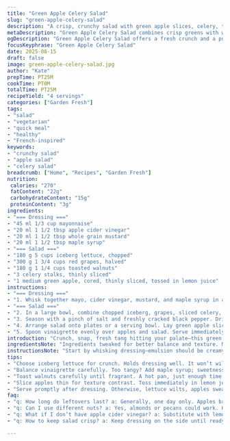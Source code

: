 ```yaml
---
title: "Green Apple Celery Salad"
slug: "green-apple-celery-salad"
description: "A crisp, crunchy salad with green apple slices, celery, toasted walnuts, red grapes, and a tangy maple-mustard vinaigrette. Lactose and gluten-free, vegetarian. Uses iceberg lettuce for a fresh base. Slightly adjusted ingredient volumes for better balance. Adds walnuts for richer flavor, replaces pecans and oakleaf with iceberg lettuce. Quick, under 25 minutes, focused on tactile freshness, sharp acidity, and crunchy contrasts."
metaDescription: "Green Apple Celery Salad combines crisp greens with walnuts, apples, and a tangy vinaigrette. Quick and full of texture."
ogDescription: "Green Apple Celery Salad offers a fresh crunch and a punchy vinaigrette. Perfect for a light meal."
focusKeyphrase: "Green Apple Celery Salad"
date: 2025-08-15
draft: false
image: green-apple-celery-salad.jpg
author: "Kate"
prepTime: PT25M
cookTime: PT0M
totalTime: PT25M
recipeYield: "4 servings"
categories: ["Garden Fresh"]
tags:
- "salad"
- "vegetarian"
- "quick meal"
- "healthy"
- "French-inspired"
keywords:
- "crunchy salad"
- "apple salad"
- "celery salad"
breadcrumb: ["Home", "Recipes", "Garden Fresh"]
nutrition: 
 calories: "270"
 fatContent: "22g"
 carbohydrateContent: "15g"
 proteinContent: "3g"
ingredients:
- "=== Dressing ==="
- "45 ml 1/3 cup mayonnaise"
- "20 ml 1 1/2 tbsp apple cider vinegar"
- "20 ml 1 1/2 tbsp whole grain mustard"
- "20 ml 1 1/2 tbsp maple syrup"
- "=== Salad ==="
- "180 g 5 cups iceberg lettuce, chopped"
- "300 g 1 3/4 cups red grapes, halved"
- "180 g 1 1/4 cups toasted walnuts"
- "3 celery stalks, thinly sliced"
- "1 medium green apple, cored, thinly sliced, tossed in lemon juice"
instructions:
- "=== Dressing ==="
- "1. Whisk together mayo, cider vinegar, mustard, and maple syrup in a small bowl. Taste; balance acidity and sweetness. Adjust vinegar slightly if too tangy or thick."
- "=== Salad ==="
- "2. In a large bowl, combine chopped iceberg, grapes, sliced celery, and toasted walnuts. Toss lightly."
- "3. Season with a pinch of salt and freshly cracked black pepper. Drizzle with a teaspoon of olive oil; toss again. This lifts flavors and adds moisture. Give the salad a gentle crush — breaks up leaves without bruising."
- "4. Arrange salad onto plates or a serving bowl. Lay green apple slices on top, letting their crispness and tart bite shine."
- "5. Spoon vinaigrette evenly over apples and salad. Serve immediately. Wait too long, and apple slices get soggy—act fast."
introduction: "Crunch, snap, fresh tang hitting your palate—this green apple celery salad cuts right through dullness. No frou-frou—simple ingredients working clear signals. Iceberg lettuce swaps in for oakleaf here; sturdier, crisper, holds dressing better without wilting. Toasted walnuts instead of pecans provide deeper toasty notes, a brittle crunch that snaps audibly when you bite. Grapes pop with juice, balancing the bitterness of celery stalks, sliced thin to avoid stringy annoyance. The vinaigrette? Mayonnaise brings creamy body, maple syrup sweetens, whole grain mustard brings bite beneath the sharp tang of cider vinegar. A few quick moves, twenty-five minutes tops, and you’ve got a salad with layers—textural and flavor. Keep apples tossed in acid—lemon juice—keeps browning at bay, preserves crisp mouthfeel. This isn't just salad—it’s texture, acid, and slow toast notes smashing in your face. Knock it together when you want fresh but punchy."
ingredientsNote: "Ingredients tweaked for better balance and texture. Mayonnaise amount trimmed slightly to prevent overwhelm in dressing; mayo acts as a binder, giving the vinaigrette body without oil slick. Vinegar lowered so it’s tart, not puckery. Whole grain mustard swapped in for old-style to add grainy texture and stronger flavor punch. Maple syrup bumped up to smooth sharp vinegar edges. Iceberg lettuce chosen over oakleaf for crunch retention, especially with wet dressing—wilts less, more resilient. Walnuts toasted carefully in dry pan until fragrant and golden; watch for sudden burn spots—too much heat kills flavor and adds bitterness. Celery sliced very thin, no fibrous chunks. Apples must be tossed immediately in lemon to avoid oxidizing; otherwise they turn ugly, and flavor dulls."
instructionsNote: "Start by whisking dressing—emulsion should be creamy, not runny; adjust vinegar and maple syrup balance based on taste. Combine crunchy ingredients only just before serving to avoid sogginess. Toss salad with olive oil and seasoning prior to adding dressing to distribute flavor evenly and lubricate leaves. Arrange apples last—lay slices flat or fan them for presentation; their crisp texture contrasts softness below and lifts overall bite. Dressing goes on just before serving; otherwise, leaves wilt, apples sweat. Do not mix apples into salad bulk—loss of texture guaranteed. Avoid over-tossing salad to prevent bruising leaves and breaking walnuts. Timing matters—serve within 10 minutes after dressing. If prepping in advance, keep components separate refrigerated, add dressing at last second. A quick crack of fresh black pepper rounds flavors. Simple tweaks avoid common pitfalls: soggy lettuce, limp celery, brown apples."
tips:
- "Choose iceberg lettuce for crunch. Holds dressing well. It won’t wilt quickly; a key here. Avoid oakleaf—less resilience under dressings."
- "Balance vinaigrette carefully. Too tangy? Add maple syrup; sweetness can help. Adjust whole grain mustard quantity for texture profile. Consider tasting often."
- "Toast walnuts carefully until fragrant. A hot pan, just enough time to bring out flavor. Otherwise, bitterness ruins the nut bliss."
- "Slice apples thin for texture contrast. Toss immediately in lemon juice. This prevents browning and preserves crisp bite throughout—critical to fresh feel."
- "Serve promptly after dressing. Otherwise, lettuce wilts, apples sweat. Assembly matters. Time is key—keep components separate if prepping ahead."
faq:
- "q: How long do leftovers last? a: Generally, one day only. Apples brown quickly. Best consumed fresh. Store components separately for longer freshness."
- "q: Can I use different nuts? a: Yes, almonds or pecans could work. However, texture changes. Toast them like walnuts to avoid sogginess."
- "q: What if I don’t have apple cider vinegar? a: Substitute with lemon juice but adjust sweetness. Adds brightness; just not the same tang."
- "q: How to keep salad crisp? a: Keep dressing on the side until ready to serve. Fresh ingredients only—avoid soaking in liquid too long."

---
```

